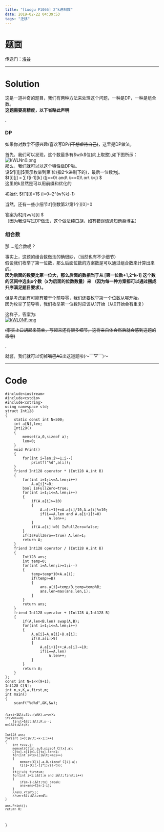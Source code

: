 ```yaml
---
title: "[Luogu P1066] 2^k进制数"
date: 2019-02-22 04:39:53
tags: "迁移"
---
```

<h1>题面</h1>
<p>传送门：<a href="https://www.luogu.org/problemnew/show/P1066" target="_blank"  rel="nofollow" >洛谷</a></p>
<hr />
<h1>Solution</h1>
<p>这是一道神奇的题目，我们有两种方法来处理这个问题，一种是DP，一种是组合数。<br />
<strong>这题需要高精度，以下省略此声明</strong></p>
<p>.</p>
<h3>DP</h3>
<p>如果你对数学不感兴趣/喜欢写DP/<del>(不想虐待自己)</del>，这里是DP做法。</p>
<p>首先，我们可以发现，这个数最多有$w/k$位(向上取整),如下图所示：<br />
<img src="https://s2.ax1x.com/2019/02/22/kWLNn0.png" alt="kWLNn0.png" /><br />
那么，我们就可以以这个特性做DP啦。<br />
设$f[i][j]$表示枚举到第i位(指2^k进制下的)，最后一位数为j。<br />
$f[i][j] = ∑ f[i-1][k] ((j==0\ and\ k==0)\ or\ k&lt;j) $<br />
这里的k显然是可以用前缀和优化的</p>
<p>初始化 $f[1][i]=1$ (i=0~2^(w%k)-1)</p>
<p>当然，还有一些小细节:f[倒数第2/第1个][0]=0</p>
<p>答案为$∑f[w/k][i] $<br />
（因为我没写过DP做法，这个做法纯口胡，如有错误请通知蒟蒻博主）</p>
<h3>组合数</h3>
<p>那....组合数呢？</p>
<p>事实上，这题的组合数做法的确很妙，（当然也有不少细节）<br />
假设我们枚举了第一位数，那么后面位数的方案数是可以通过组合数来计算出来的。<br />
<strong>因为后面的数要比第一位大，那么后面的数相当于从 [第一位数+1,2^k-1] 这个数的区间中选出x个数（x为后面的位数数量）来 （因为每一种方案都可以通过摆成升序满足题目要求）。</strong></p>
<p>但是考虑到有可能有若干个前导零，我们还要枚举第一个位数从哪开始。<br />
因为枚举了前导零，我们枚举第一位数时应该从1开始（从0开始会有重复）</p>
<p>这样子，答案为:<br />
<a href="https://imgchr.com/i/kWL0NF" target="_blank"  rel="nofollow" ><img src="https://s2.ax1x.com/2019/02/22/kWL0NF.png" alt="kWL0NF.png" /></a></p>
<p><del>(事实上口胡起来简单，写起来还有很多细节，这得亲自体会然后就会感到这题的毒瘤)</del></p>
<p>.</p>
<p>就酱，我们就可以切掉<del>嘴巴AC</del>出这道题啦(～￣▽￣)～</p>
<hr />
<h1>Code</h1>
<pre><code class="language-cpp ">#include&lt;iostream&gt;
#include&lt;cstdio&gt;
#include&lt;cstring&gt;
using namespace std;
struct Int128
{
    static const int N=500;
    int a[N],len;
    Int128()
    {
        memset(a,0,sizeof a);
        len=0;
    }
    void Print()
    {
        for(int i=len;i&gt;=1;i--)
            printf("%d",a[i]);
    }
    friend Int128 operator * (Int128 A,int B)
    {
        for(int i=1;i&lt;=A.len;i++)
            A.a[i]*=B;
        bool IsFullZero=true;
        for(int i=1;i&lt;=A.len;i++)
        {
            if(A.a[i]&gt;=10)
            {
                A.a[i+1]+=A.a[i]/10,A.a[i]%=10;
                if(i==A.len and A.a[i+1]!=0)
                    A.len++;
            }
            if(A.a[i]!=0) IsFullZero=false;
        }
        if(IsFullZero==true) A.len=1;
        return A;
    }
    friend Int128 operator / (Int128 A,int B)
    {
        Int128 ans;
        int temp=0;
        for(int i=A.len;i&gt;=1;i--)
        {
            temp=temp*10+A.a[i];
            if(temp&gt;=B)
            {
                ans.a[i]=temp/B,temp=temp%B;
                ans.len=max(ans.len,i);
            }
        }
        return ans;
    }
    friend Int128 operator + (Int128 A,Int128 B)
    {
        if(A.len&lt;B.len) swap(A,B);
        for(int i=1;i&lt;=A.len;i++)
        {
            A.a[i]=A.a[i]+B.a[i];
            if(A.a[i]&gt;9)
            {
                A.a[i+1]++;A.a[i]-=10;
                if(i==A.len)
                    A.len++;
            }
        }
        return A;
    }
};
const int N=1&lt;&lt;(9+1);
Int128 C[N];
int n,x,K,w,first,m;
int main()
{
    scanf("%d%d",&amp;K,&amp;w);

    first=1&lt;&lt;(w%K),x=w/K;
    if(w%K==0) 
        first=1&lt;&lt;K,x--;
    m=1&lt;&lt;K;


    Int128 ans;
    for(int j=0;j&lt;=x-1;j++)
    {
        int tx=x-j;
        memset(C[tx].a,0,sizeof C[tx].a);
        C[tx].a[1]=1,C[tx].len=1;
        for(int i=tx+1;i&lt;=m;i++)
        {
            memset(C[i].a,0,sizeof C[i].a);
            C[i]=(C[i-1]*i)/(i-tx);
        }
        if(j!=0) first=m;
        for(int i=1;i&lt;m and i&lt;first;i++)
        {
            if(m-1-i&lt;tx) break;
            ans=ans+C[m-1-i];
        }
        //ans.Print();
        //cerr&lt;&lt;endl;
    }

    ans.Print();
    return 0;
}
</code></pre>
